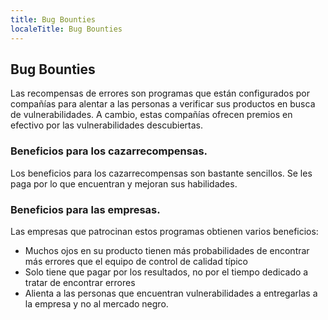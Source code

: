 ```yaml
---
title: Bug Bounties
localeTitle: Bug Bounties
---
```

## Bug Bounties

Las recompensas de errores son programas que están configurados por compañías para alentar a las personas a verificar sus productos en busca de vulnerabilidades. A cambio, estas compañías ofrecen premios en efectivo por las vulnerabilidades descubiertas.

### Beneficios para los cazarrecompensas.

Los beneficios para los cazarrecompensas son bastante sencillos. Se les paga por lo que encuentran y mejoran sus habilidades.

### Beneficios para las empresas.

Las empresas que patrocinan estos programas obtienen varios beneficios:

*   Muchos ojos en su producto tienen más probabilidades de encontrar más errores que el equipo de control de calidad típico
*   Solo tiene que pagar por los resultados, no por el tiempo dedicado a tratar de encontrar errores
*   Alienta a las personas que encuentran vulnerabilidades a entregarlas a la empresa y no al mercado negro.